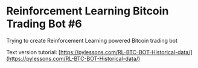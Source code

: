 # Reinforcement Learning Bitcoin Trading Bot #6
Trying to create Reinforcement Learning powered Bitcoin trading bot

Text version tutorial: [https://pylessons.com/RL-BTC-BOT-Historical-data/](https://pylessons.com/RL-BTC-BOT-Historical-data/)
